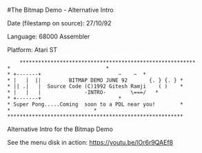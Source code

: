 #The Bitmap Demo - Alternative Intro

Date (filestamp on source): 27/10/92 

Language: 68000 Assembler

Platform: Atari ST 

    	*********************************************************
 	*						        *
  	* +-------+     	       		 	~    ~	*
	* |   |  ||         BITMAP DEMO JUNE 92       {. } {. }	*
 	* || .|   |  Source Code (C)1992 Gitesh Ramji    ( )	*
 	* |   |   | 			 -INTRO-        \===/	*
 	* +-------+ 						*
	* Super Pong.....Coming  soon to a PDL near you!        *
	*							*
	*********************************************************

Alternative Intro for the Bitmap Demo 


See the menu disk in action: https://youtu.be/lOr6r9QAEf8
